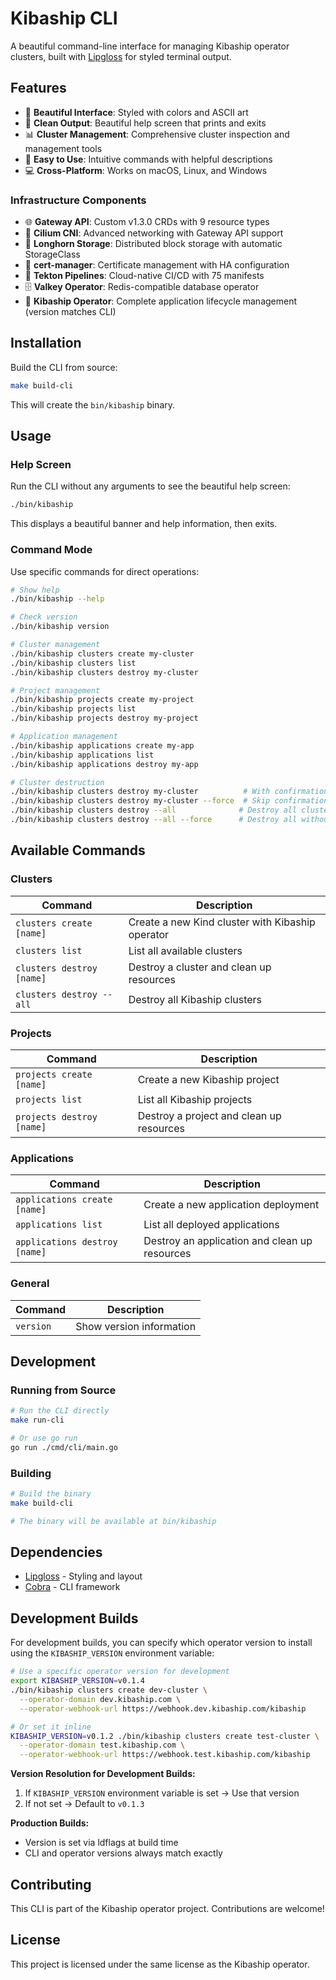 # Kibaship CLI

A beautiful command-line interface for managing Kibaship operator clusters, built with [Lipgloss](https://github.com/charmbracelet/lipgloss) for styled terminal output.

## Features

- 🎨 **Beautiful Interface**: Styled with colors and ASCII art
- 🚀 **Clean Output**: Beautiful help screen that prints and exits
- 📊 **Cluster Management**: Comprehensive cluster inspection and management tools
- 🔧 **Easy to Use**: Intuitive commands with helpful descriptions
- 💻 **Cross-Platform**: Works on macOS, Linux, and Windows

### Infrastructure Components

- 🌐 **Gateway API**: Custom v1.3.0 CRDs with 9 resource types
- 🔗 **Cilium CNI**: Advanced networking with Gateway API support
- 💾 **Longhorn Storage**: Distributed block storage with automatic StorageClass
- 🔐 **cert-manager**: Certificate management with HA configuration
- 🔄 **Tekton Pipelines**: Cloud-native CI/CD with 75 manifests
- 🗄️ **Valkey Operator**: Redis-compatible database operator
- 🎯 **Kibaship Operator**: Complete application lifecycle management (version matches CLI)

## Installation

Build the CLI from source:

```bash
make build-cli
```

This will create the `bin/kibaship` binary.

## Usage

### Help Screen

Run the CLI without any arguments to see the beautiful help screen:

```bash
./bin/kibaship
```

This displays a beautiful banner and help information, then exits.

### Command Mode

Use specific commands for direct operations:

```bash
# Show help
./bin/kibaship --help

# Check version
./bin/kibaship version

# Cluster management
./bin/kibaship clusters create my-cluster
./bin/kibaship clusters list
./bin/kibaship clusters destroy my-cluster

# Project management
./bin/kibaship projects create my-project
./bin/kibaship projects list
./bin/kibaship projects destroy my-project

# Application management
./bin/kibaship applications create my-app
./bin/kibaship applications list
./bin/kibaship applications destroy my-app

# Cluster destruction
./bin/kibaship clusters destroy my-cluster          # With confirmation
./bin/kibaship clusters destroy my-cluster --force  # Skip confirmation
./bin/kibaship clusters destroy --all              # Destroy all clusters
./bin/kibaship clusters destroy --all --force      # Destroy all without confirmation
```

## Available Commands

### Clusters

| Command                   | Description                                      |
| ------------------------- | ------------------------------------------------ |
| `clusters create [name]`  | Create a new Kind cluster with Kibaship operator |
| `clusters list`           | List all available clusters                      |
| `clusters destroy [name]` | Destroy a cluster and clean up resources         |
| `clusters destroy --all`  | Destroy all Kibaship clusters                    |

### Projects

| Command                   | Description                              |
| ------------------------- | ---------------------------------------- |
| `projects create [name]`  | Create a new Kibaship project            |
| `projects list`           | List all Kibaship projects               |
| `projects destroy [name]` | Destroy a project and clean up resources |

### Applications

| Command                       | Description                                   |
| ----------------------------- | --------------------------------------------- |
| `applications create [name]`  | Create a new application deployment           |
| `applications list`           | List all deployed applications                |
| `applications destroy [name]` | Destroy an application and clean up resources |

### General

| Command   | Description              |
| --------- | ------------------------ |
| `version` | Show version information |

## Development

### Running from Source

```bash
# Run the CLI directly
make run-cli

# Or use go run
go run ./cmd/cli/main.go
```

### Building

```bash
# Build the binary
make build-cli

# The binary will be available at bin/kibaship
```

## Dependencies

- [Lipgloss](https://github.com/charmbracelet/lipgloss) - Styling and layout
- [Cobra](https://github.com/spf13/cobra) - CLI framework

## Development Builds

For development builds, you can specify which operator version to install using the `KIBASHIP_VERSION` environment variable:

```bash
# Use a specific operator version for development
export KIBASHIP_VERSION=v0.1.4
./bin/kibaship clusters create dev-cluster \
  --operator-domain dev.kibaship.com \
  --operator-webhook-url https://webhook.dev.kibaship.com/kibaship

# Or set it inline
KIBASHIP_VERSION=v0.1.2 ./bin/kibaship clusters create test-cluster \
  --operator-domain test.kibaship.com \
  --operator-webhook-url https://webhook.test.kibaship.com/kibaship
```

**Version Resolution for Development Builds:**
1. If `KIBASHIP_VERSION` environment variable is set → Use that version
2. If not set → Default to `v0.1.3`

**Production Builds:**
- Version is set via ldflags at build time
- CLI and operator versions always match exactly

## Contributing

This CLI is part of the Kibaship operator project. Contributions are welcome!

## License

This project is licensed under the same license as the Kibaship operator.
